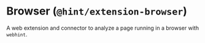 # Browser (`@hint/extension-browser`)

A web extension and connector to analyze a page running in a browser
with `webhint`.
